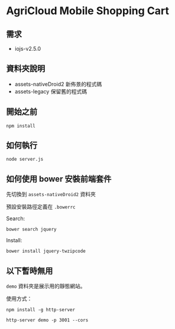 # AgriCloud Mobile Shopping Cart

## 需求

* iojs-v2.5.0

## 資料夾說明

* assets-nativeDroid2 新佈景的程式碼
* assets-legacy 保留舊的程式碼

## 開始之前

```
npm install
```

## 如何執行

```
node server.js
```

## 如何使用 bower 安裝前端套件

先切換到 `assets-nativeDroid2` 資料夾

預設安裝路徑定義在 `.bowerrc`

Search:

```
bower search jquery
```

Install:

```
bower install jquery-twzipcode
```

## 以下暫時無用

``demo`` 資料夾是展示用的靜態網站。

使用方式：

```
npm install -g http-server
```

```
http-server demo -p 3001 --cors
```
